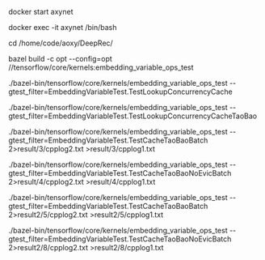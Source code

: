 docker start axynet

docker exec -it axynet /bin/bash

cd /home/code/aoxy/DeepRec/

bazel build -c opt --config=opt //tensorflow/core/kernels:embedding_variable_ops_test

./bazel-bin/tensorflow/core/kernels/embedding_variable_ops_test --gtest_filter=EmbeddingVariableTest.TestLookupConcurrencyCache

./bazel-bin/tensorflow/core/kernels/embedding_variable_ops_test --gtest_filter=EmbeddingVariableTest.TestLookupConcurrencyCacheTaoBao

./bazel-bin/tensorflow/core/kernels/embedding_variable_ops_test --gtest_filter=EmbeddingVariableTest.TestCacheTaoBaoBatch  2>result/3/cpplog2.txt >result/3/cpplog1.txt

./bazel-bin/tensorflow/core/kernels/embedding_variable_ops_test --gtest_filter=EmbeddingVariableTest.TestCacheTaoBaoNoEvicBatch 2>result/4/cpplog2.txt >result/4/cpplog1.txt

./bazel-bin/tensorflow/core/kernels/embedding_variable_ops_test --gtest_filter=EmbeddingVariableTest.TestCacheTaoBaoBatch  2>result2/5/cpplog2.txt >result2/5/cpplog1.txt

./bazel-bin/tensorflow/core/kernels/embedding_variable_ops_test --gtest_filter=EmbeddingVariableTest.TestCacheTaoBaoNoEvicBatch 2>result2/8/cpplog2.txt >result2/8/cpplog1.txt